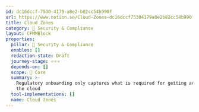 ```yaml
---
id: dc16dccf-7530-4179-a8e2-b82cc54b990f
url: https://www.notion.so/Cloud-Zones-dc16dccf75304179a8e2b82cc54b990f
title: Cloud Zones
category: 🔖 Security & Compliance
layout: CFMMBlock
properties:
  pillar: 🔖 Security & Compliance
  enables: []
  redaction-state: Draft
  journey-stage: ⭐️⭐️⭐️
  depends-on: []
  scope: 🏢 Core
  summary: >-
    Regulatory onboarding only captures what is required for getting acces to
    the cloud
  tool-implementations: []
  name: Cloud Zones
---
```


